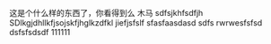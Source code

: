 这是个什么样的东西了，你看得到么
木马 
sdfsjkhfsdfjh
SDlkgjdhllkfjsojskfjhglkzdfkl
jiefjsfslf
sfasfaasdasd
sdfs
rwrwesfsfsd
dsfsfsdsdf
111111